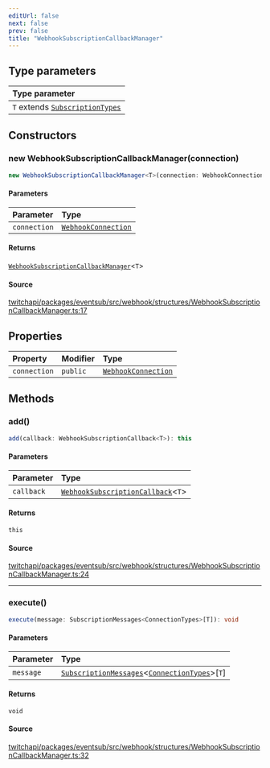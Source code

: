 ```yaml
---
editUrl: false
next: false
prev: false
title: "WebhookSubscriptionCallbackManager"
---
```


## Type parameters

| Type parameter |
| :------ |
| `T` extends [`SubscriptionTypes`](/api/eventsub/enumerations/subscriptiontypes/) |

## Constructors

### new WebhookSubscriptionCallbackManager(connection)

```ts
new WebhookSubscriptionCallbackManager<T>(connection: WebhookConnection): WebhookSubscriptionCallbackManager<T>
```

#### Parameters

| Parameter | Type |
| :------ | :------ |
| `connection` | [`WebhookConnection`](/api/eventsub/classes/webhookconnection/) |

#### Returns

[`WebhookSubscriptionCallbackManager`](/api/eventsub/classes/webhooksubscriptioncallbackmanager/)\<`T`\>

#### Source

[twitchapi/packages/eventsub/src/webhook/structures/WebhookSubscriptionCallbackManager.ts:17](https://github.com/pablornc/twitchapi//blob/f8a75ccd701e54db4c91e2b0128974da23f25d14/packages/eventsub/src/webhook/structures/WebhookSubscriptionCallbackManager.ts#L17)

## Properties

| Property | Modifier | Type |
| :------ | :------ | :------ |
| `connection` | `public` | [`WebhookConnection`](/api/eventsub/classes/webhookconnection/) |

## Methods

### add()

```ts
add(callback: WebhookSubscriptionCallback<T>): this
```

#### Parameters

| Parameter | Type |
| :------ | :------ |
| `callback` | [`WebhookSubscriptionCallback`](/api/eventsub/type-aliases/webhooksubscriptioncallback/)\<`T`\> |

#### Returns

`this`

#### Source

[twitchapi/packages/eventsub/src/webhook/structures/WebhookSubscriptionCallbackManager.ts:24](https://github.com/pablornc/twitchapi//blob/f8a75ccd701e54db4c91e2b0128974da23f25d14/packages/eventsub/src/webhook/structures/WebhookSubscriptionCallbackManager.ts#L24)

***

### execute()

```ts
execute(message: SubscriptionMessages<ConnectionTypes>[T]): void
```

#### Parameters

| Parameter | Type |
| :------ | :------ |
| `message` | [`SubscriptionMessages`](/api/eventsub/interfaces/subscriptionmessages/)\<[`ConnectionTypes`](/api/eventsub/type-aliases/connectiontypes/)\>\[`T`\] |

#### Returns

`void`

#### Source

[twitchapi/packages/eventsub/src/webhook/structures/WebhookSubscriptionCallbackManager.ts:32](https://github.com/pablornc/twitchapi//blob/f8a75ccd701e54db4c91e2b0128974da23f25d14/packages/eventsub/src/webhook/structures/WebhookSubscriptionCallbackManager.ts#L32)
